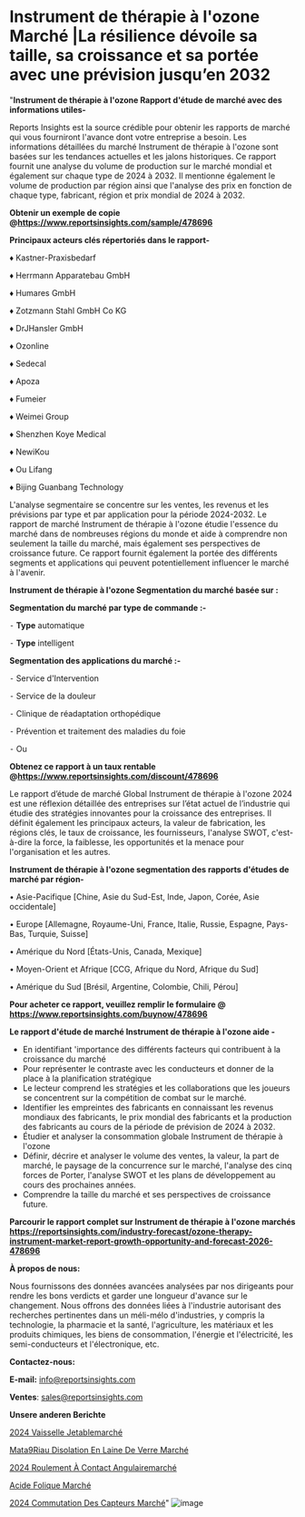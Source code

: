 # Instrument de thérapie à l'ozone Marché |La résilience dévoile sa taille, sa croissance et sa portée avec une prévision jusqu’en 2032

"<strong>Instrument de thérapie à l'ozone Rapport d'étude de marché avec des informations utiles-</strong>

Reports Insights est la source crédible pour obtenir les rapports de marché qui vous fourniront l'avance dont votre entreprise a besoin. Les informations détaillées du marché Instrument de thérapie à l'ozone sont basées sur les tendances actuelles et les jalons historiques. Ce rapport fournit une analyse du volume de production sur le marché mondial et également sur chaque type de 2024 à 2032. Il mentionne également le volume de production par région ainsi que l'analyse des prix en fonction de chaque type, fabricant, région et prix mondial de 2024 à 2032.

<strong><b>Obtenir un exemple de copie @</b></strong><a href=https://www.reportsinsights.com/sample/478696><strong><b>https://www.reportsinsights.com/sample/478696</b></strong></a>

<b>Principaux acteurs clés répertoriés dans le rapport-</b>

<b> </b>♦ Kastner-Praxisbedarf

♦ Herrmann Apparatebau GmbH

♦ Humares GmbH

♦ Zotzmann  Stahl GmbH  Co KG

♦ DrJHansler GmbH

♦ Ozonline

♦ Sedecal

♦ Apoza

♦ Fumeier

♦ Weimei Group

♦ Shenzhen Koye Medical

♦ NewiKou

♦ Ou Lifang

♦ Bijing Guanbang Technology

L'analyse segmentaire se concentre sur les ventes, les revenus et les prévisions par type et par application pour la période 2024-2032. Le rapport de marché Instrument de thérapie à l'ozone étudie l'essence du marché dans de nombreuses régions du monde et aide à comprendre non seulement la taille du marché, mais également ses perspectives de croissance future. Ce rapport fournit également la portée des différents segments et applications qui peuvent potentiellement influencer le marché à l'avenir.

<strong>Instrument de thérapie à l'ozone Segmentation du marché basée sur :</strong>

<strong>Segmentation du marché par type de commande :-</strong>

⁃ <strong>Type</strong> automatique

⁃ <strong>Type</strong> intelligent

<strong>Segmentation des applications du marché :-</strong>

⁃ Service d'Intervention

⁃ Service de la douleur

⁃ Clinique de réadaptation orthopédique

⁃ Prévention et traitement des maladies du foie

⁃ Ou

<strong><b>Obtenez ce rapport à un taux rentable @</b></strong><a href=https://www.reportsinsights.com/discount/478696><strong><b>https://www.reportsinsights.com/discount/478696</b></strong></a>

Le rapport d’étude de marché Global Instrument de thérapie à l'ozone 2024 est une réflexion détaillée des entreprises sur l’état actuel de l’industrie qui étudie des stratégies innovantes pour la croissance des entreprises. Il définit également les principaux acteurs, la valeur de fabrication, les régions clés, le taux de croissance, les fournisseurs, l'analyse SWOT, c'est-à-dire la force, la faiblesse, les opportunités et la menace pour l'organisation et les autres.

<strong>Instrument de thérapie à l'ozone segmentation des rapports d'études de marché par région-</strong>

• Asie-Pacifique [Chine, Asie du Sud-Est, Inde, Japon, Corée, Asie occidentale]

• Europe [Allemagne, Royaume-Uni, France, Italie, Russie, Espagne, Pays-Bas, Turquie, Suisse]

• Amérique du Nord [États-Unis, Canada, Mexique]

• Moyen-Orient et Afrique [CCG, Afrique du Nord, Afrique du Sud]

• Amérique du Sud [Brésil, Argentine, Colombie, Chili, Pérou]

<strong>Pour acheter ce rapport, veuillez remplir le formulaire @   <a href=https://www.reportsinsights.com/buynow/478696>https://www.reportsinsights.com/buynow/478696</a></strong>

<strong>Le rapport d'étude de marché Instrument de thérapie à l'ozone aide -</strong>
<ul>
  <li>En identifiant 'importance des différents facteurs qui contribuent à la croissance du marché</li>
  <li>Pour représenter le contraste avec les conducteurs et donner de la place à la planification stratégique</li>
  <li>Le lecteur comprend les stratégies et les collaborations que les joueurs se concentrent sur la compétition de combat sur le marché.</li>
  <li>Identifier les empreintes des fabricants en connaissant les revenus mondiaux des fabricants, le prix mondial des fabricants et la production des fabricants au cours de la période de prévision de 2024 à 2032.</li>
  <li>Étudier et analyser la consommation globale Instrument de thérapie à l'ozone</li>
  <li>Définir, décrire et analyser le volume des ventes, la valeur, la part de marché, le paysage de la concurrence sur le marché, l'analyse des cinq forces de Porter, l'analyse SWOT et les plans de développement au cours des prochaines années.</li>
  <li>Comprendre la taille du marché et ses perspectives de croissance future.</li>
</ul>

<strong>Parcourir le rapport complet sur Instrument de thérapie à l'ozone marchés <a href=https://reportsinsights.com/industry-forecast/ozone-therapy-instrument-market-report-growth-opportunity-and-forecast-2026-478696>https://reportsinsights.com/industry-forecast/ozone-therapy-instrument-market-report-growth-opportunity-and-forecast-2026-478696</a></strong>

<strong>À propos de nous:</strong>

Nous fournissons des données avancées analysées par nos dirigeants pour rendre les bons verdicts et garder une longueur d'avance sur le changement. Nous offrons des données liées à l'industrie autorisant des recherches pertinentes dans un méli-mélo d'industries, y compris la technologie, la pharmacie et la santé, l'agriculture, les matériaux et les produits chimiques, les biens de consommation, l'énergie et l'électricité, les semi-conducteurs et l'électronique, etc.

<strong>Contactez-nous:</strong>

<strong>E-mail:</strong> <a href=mailto:info@reportsinsights.com>info@reportsinsights.com</a>

<strong>Ventes</strong>: <a href=mailto:sales@reportsinsights.com>sales@reportsinsights.com</a>

<strong>Unsere anderen Berichte</strong>

<a href=https://www.linkedin.com/pulse/2024-vaisselle-jetablemarch%C3%A9-aper%C3%A7us-de-bi6cc/>2024 Vaisselle Jetablemarché</a>

<a href=https://www.linkedin.com/pulse/mat%C3%A9riau-disolation-en-laine-de-verre-march%C3%A9-jj2dc/>Mata9Riau Disolation En Laine De Verre Marché</a>

<a href=https://www.linkedin.com/pulse/2024-roulement-à-contact-angulairemarché-analyse-k2acc/>2024 Roulement À Contact Angulairemarché</a>

<a href=https://www.linkedin.com/pulse/acide-folique-march%C3%A9-rapport-2024-nouvelles-donn%C3%A9es-haerf/>Acide Folique Marché</a>

<a href=https://www.linkedin.com/pulse/2024-commutation-des-capteurs-march%C3%A9-rapport-ecfkc/>2024 Commutation Des Capteurs Marché</a>"
![image](https://github.com/daminid12/RImarket/assets/158430485/c20a4be3-2e71-45fa-ac7d-077878562264)
